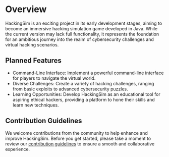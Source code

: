 # **Overview**

HackingSim is an exciting project in its early development stages, aiming to become an immersive hacking simulation game developed in Java. While the current version may lack full functionality, it represents the foundation for an ambitious journey into the realm of cybersecurity challenges and virtual hacking scenarios.

## Planned Features
- Command-Line Interface: Implement a powerful command-line interface for players to navigate the virtual world.
- Diverse Challenges: Create a variety of hacking challenges, ranging from basic exploits to advanced cybersecurity puzzles.
- Learning Opportunities: Develop HackingSim as an educational tool for aspiring ethical hackers, providing a platform to hone their skills and learn new techniques.

## Contribution Guidelines
We welcome contributions from the community to help enhance and improve HackingSim. 
Before you get started, please take a moment to review our [contribution guidelines](https://github.com/UnexperiencedDeveloper/HackingSim/blob/master/contribute.md) to ensure a smooth and collaborative experience.
